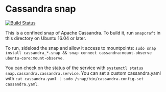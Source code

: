 # Cassandra snap

[![Build Status](https://travis-ci.org/evandandrea/cassandra-snap.svg?branch=master)](https://travis-ci.org/evandandrea/cassandra-snap)

This is a confined snap of Apache Cassandra. To build it, run `snapcraft` in this directory on Ubuntu 16.04 or later.

To run, sideload the snap and allow it access to mountpoints: `sudo snap install cassandra_*.snap && snap connect cassandra:mount-observe ubuntu-core:mount-observe`.

You can check on the status of the service with `systemctl status snap.cassandra.cassandra.service`. You can set a custom cassandra.yaml with `cat cassandra.yaml | sudo /snap/bin/cassandra.config-set cassandra.yaml`.
